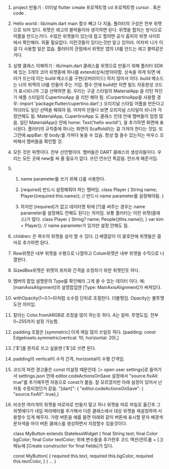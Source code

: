1. project 만들기 : 터미널
   flutter create 프로젝트명
   cd 프로젝트명
   cursor . 혹은 code .

2. Hello world : lib/main.dart
   main 함수 빼고 다 지움.
   플러터의 구성은 전부 위젯으로 되어 있다. 위젯은 레고의 블럭들이라 생각하면 된다.
   위젯을 합치는 방식으로 어플을 만드는거다.
   수많은 위젯들이 있는데 참고 할려면 공식 홈피의 위젯 사이트에서 확인해라.
   외울 필요없다. 이런것들이 있다는것만 알고 있어라. 어차피 니가 이걸 다 사용할 일은 없슴.
   플러터의 관점에서 위젯은 앱의 UI를 만드는 레고 블럭같은 거다.

3. 실행 클래스 이해하기 : lib/main.dart
   클래스를 위젯으로 만들기 위해 플러터 SDK에 있는 3개의 코어 위젯중에 하나를 extend(상속)받아야함.
   상속을 하게 되면 에러가 뜨는데 이는 build 메소드를 구현(오버라이드) 하지 않아서 이다.
   build 메소드는 너의 위젝의 UI를 만들어 주는 거임.
   함수 안에 build만 치면 빌드 자동완성 코드가 표시되니까 그걸 선택하면 됨.
   우리는 구글 스타일의 MaterialApp 을 리턴 하던가
   애플 스타일의 CupertinoApp 을 리턴 해야 됨.
   (CurpertinoApp을 사용할 경우: import 'package:flutter/cupertino.dart';)
   오리지널 스타일 어플을 만든다고 하더라도 일단 선택을 해줘야 됨.
   어차피 만들다 보면 오리지널 스타일이 되니까 걱정안해도 됨.
   MaterialApp, CupertinoApp 도 클래스 인데 안에 멤버들이 엄청 많음.
   일단 MaterialApp() 안에 home: Text('hello world!'), 을 추가하면 화면에 표시된다.
   플러터의 규칙중에 하나는 화면이 Scaffold라는 걸 가져야 한다는 것임.
   또 그안에 appBar: 랑 body:를 가져다 놓을 수 있슴.
   항상 뭘 쓸수 있는지는 마우스 오버해서 멤버들을 확인할 것.

4. 모든 것은 위젯이다. 전부 선언형이야. 멤버들은 DART 클래스의 생성자들이다.
   우리는 모든 곳에 new를 써 줄 필요가 없다. 쓰던 안쓰던 똑같음. 안쓰게 해준거임.

5. 1. name parameter를 쓰기 위헤 {}를 사용한다.
   2. [required] 반드시 설정해줘야 하는 멤버임.
      class Player {
      String name;
      Player({required this.name}); // 반드시 name parameter를 설정해야됨.
      }

   3. 하지만 [required]가 없고 데이터명 뒤에 [?]를 써주는 경우는
      name parameter를 설정해도 안해도 된다는 의미임. 보통 플러터는 이런 위젯(클래스)가 많다.
      class Player {
      String? name;
      People({this.name});
      }
      var kim = Player(); // name parameter가 있지만 설정 안해도 됨.

6. children: 은 복수의 위젯을 설치 할 수 있다. [] 배열같이 이 괄호안에 위젯들은 콤마로 추가하면 된다.
7. Row위젯은 내부 위젯을 수평으로 나열하고 Colum위젯은 내부 위젯을 수직으로 나열한다.
8. SizedBox위젯은 위젯의 위치와 간격을 조정하기 위한 위젯인듯 하다.
9. 멤버의 팝업 설명문의 Type를 확인해라 그게 쓸 수 있는 데이터 이다.
   예:[mainAxisAlignment]의 설명팝업엔 [Type: MainAxisAlignment]가 써져있다.
10. withOpacity(1~0.1~0)처럼 소수점 단위로 조절한다. 더블형임. Opacity는 불투명도란 의미임.
11. 칼라는 Color.fromARGB로 조정을 많이 하는듯 하다. A는 알파. 투명도임. 전부 0~255까지 설정 가능함.
12. padding 조절은 [symmetric] 이게 제일 많이 쓰일듯 하다.
    [padding: const EdgeInsets.symmetric(vertical: 10, horizontal: 20),]
13. ['$']를 문자로 쓰고 싶을땐 ['\$']로 쓰면 된다.
14. padding의 vertical이 수직 간격, horizontal이 수평 간격임.
15. 코드의 파란 경고줄은 const 미설정 때문인데. [> open user settings]로 들어가서
    settings.json 안에 editor.codeActionsOnSave 설정에서 "source.fixAll: true"를 추가해주면 자동으로 const가 붙음. 잘 모르겠지만 아래 설정이 있어서 난 자동 수정되었던거 같음.
    "[dart]": {
    "editor.codeActionsOnSave": {
    "source.fixAll": true},}
16. 비슷한 여러개의 위젯을 따로따로 만들지 말고 하나 위젯을 따로 파일로 옮긴후 그 위젯에다가 네임 파라메터를 추가해서 다른 클래스에서 대상 위젯을 재설정하여 사용할수 있게 해주자.
    가령 버튼을 예를 들면 아래와 같이 버튼에 표시할 문자 배경색 문자색을 마이 버튼 클래스를 생성하면서 지정할수 있을것이다.

    class MyButton extends StatelessWidget {
    final String text;
    final Color bgColor;
    final Color textColor;
    위에 변수들을 추가한후 코드 액션(컨트롤 + [.]) 메뉴에 [Create constructor for final fields]가 있다.

    const MyButton(
    {
    required this.text,
    required this.bgColor,
    required this.textColor,
    }
    )
    ...
    }
